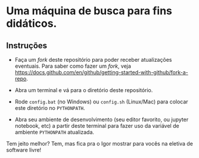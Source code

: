 # Uma máquina de busca para fins didáticos.

## Instruções

- Faça um *fork* deste repositório para poder receber atualizações eventuais. Para saber como fazer um *fork*, veja https://docs.github.com/en/github/getting-started-with-github/fork-a-repo.

- Abra um terminal e vá para o diretório deste repositório.

- Rode `config.bat` (no Windows) ou `config.sh` (Linux/Mac) para colocar este diretório no `PYTHONPATH`.

- Abra seu ambiente de desenvolvimento (seu editor favorito, ou jupyter notebook, etc) a partir deste terminal para fazer uso da variável de ambiente `PYTHONPATH` atualizada.

Tem jeito melhor? Tem, mas fica pra o Igor mostrar para vocês na eletiva de software livre!
